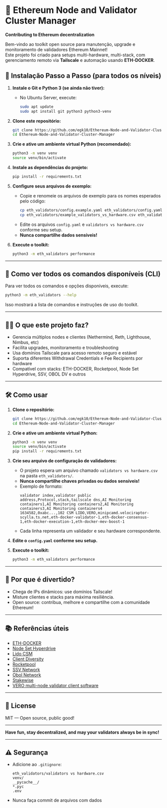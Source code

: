 # 🚀 Ethereum Node and Validator Cluster Manager

**Contributing to Ethereum decentralization**

Bem-vindo ao toolkit open source para manutenção, upgrade e monitoramento de validadores Ethereum Mainnet!  
Este projeto foi criado para setups multi-hardware, multi-stack, com gerenciamento remoto via **Tailscale** e automação usando **ETH-DOCKER**.


## 🚦 Instalação Passo a Passo (para todos os níveis)

1. **Instale o Git e Python 3 (se ainda não tiver):**
    - No Ubuntu Server, execute:
      ```bash
      sudo apt update
      sudo apt install git python3 python3-venv
      ```

2. **Clone este repositório:**
    ```bash
    git clone https://github.com/egk10/Ethereum-Node-and-Validator-Cluster-Manager.git
    cd Ethereum-Node-and-Validator-Cluster-Manager
    ```

3. **Crie e ative um ambiente virtual Python (recomendado):**
    ```bash
    python3 -m venv venv
    source venv/bin/activate
    ```

4. **Instale as dependências do projeto:**
    ```bash
    pip install -r requirements.txt
    ```


5. **Configure seus arquivos de exemplo:**
    - Copie e renomeie os arquivos de exemplo para os nomes esperados pelo código:
      ```bash
      cp eth_validators/config.example.yaml eth_validators/config.yaml
      cp eth_validators/example_validators_vs_hardware.csv eth_validators/'validators vs hardware.csv'
      ```
    - Edite os arquivos `config.yaml` e `validators vs hardware.csv` conforme seu setup.
    - **Nunca compartilhe dados sensíveis!**

7. **Execute o toolkit:**
    ```bash
    python3 -m eth_validators performance
    ```

---

## 📖 Como ver todos os comandos disponíveis (CLI)

Para ver todos os comandos e opções disponíveis, execute:

```bash
python3 -m eth_validators --help
```

Isso mostrará a lista de comandos e instruções de uso do toolkit.

---

## 🧑‍💻 O que este projeto faz?

- Gerencia múltiplos nodes e clientes (Nethermind, Reth, Lighthouse, Nimbus, etc)
- Facilita upgrades, monitoramento e troubleshooting
- Usa domínios Tailscale para acesso remoto seguro e estável
- Suporta diferentes Withdrawal Credentials e Fee Recipients por hardware
- Compatível com stacks: ETH-DOCKER, Rocketpool, Node Set Hyperdrive, SSV, OBOL DV e outros

---

## 🛠️ Como usar

1. **Clone o repositório:**
    ```bash
    git clone https://github.com/egk10/Ethereum-Node-and-Validator-Cluster-Manager.git
    cd Ethereum-Node-and-Validator-Cluster-Manager
    ```

2. **Crie e ative um ambiente virtual Python:**
    ```bash
    python3 -m venv venv
    source venv/bin/activate
    pip install -r requirements.txt
    ```

3. **Crie seu arquivo de configuração de validadores:**
    - O projeto espera um arquivo chamado `validators vs hardware.csv` na pasta `eth_validators/`.
    - **Nunca compartilhe chaves privadas ou dados sensíveis!**
    - Exemplo de formato:
        ```
        validator index,validator public address,Protocol,stack,tailscale dns,AI Monitoring containers1,AI Monitoring containers2,AI Monitoring containers3,AI Monitoring containers4
        1634582,0xabc...,102 CSM LIDO,VERO,minipcamd.velociraptor-scylla.ts.net,eth-docker-validator-1,eth-docker-consensus-1,eth-docker-execution-1,eth-docker-mev-boost-1
        ```
    - Cada linha representa um validador e seu hardware correspondente.

4. **Edite o `config.yaml` conforme seu setup.**

5. **Execute o toolkit:**
    ```bash
    python3 -m eth_validators performance
    ```

---

## 🦄 Por que é divertido?

- Chega de IPs dinâmicos: use domínios Tailscale!
- Misture clientes e stacks para máxima resiliência.
- Open source: contribua, melhore e compartilhe com a comunidade Ethereum!

---

## 📚 Referências úteis

- [ETH-DOCKER](https://ethdocker.com/)
- [Node Set Hyperdrive](https://docs.nodeset.io/)
- [Lido CSM](https://csm.lido.fi/)
- [Client Diversity](https://clientdiversity.org/#distribution)
- [Rocketpool](https://docs.rocketpool.net/guides/node/updates.html)
- [SSV Network](https://docs.ssv.network/operators/)
- [Obol Network](https://docs.obol.org/)
- [Stakewise](https://docs.stakewise.io/)
- [VERO multi-node validator client software](https://github.com/serenita-org/vero/tree/master)

---

## 📝 License

MIT — Open source, public good!

---

**Have fun, stay decentralized, and may your validators always be in sync!**

---

## ⚠️ Segurança

- Adicione ao `.gitignore`:
    ```
    eth_validators/validators vs hardware.csv
    venv/
    __pycache__/
    *.pyc
    .env
    ```
- Nunca faça commit de arquivos com dados